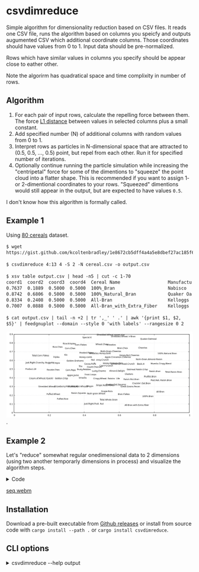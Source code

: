 # csvdimreduce

Simple algorithm for dimensionality reduction based on CSV files. It reads one CSV file, runs the algorithm based on columns you speicfy and outputs augumented CSV which additional coordinate columns. Those coordinates should have values from 0 to 1. Input data should be pre-normalized.

Rows which have similar values in columns you specify should be appear close to eather other.

Note the algorirm has quadratical space and time complixity in number of rows.

## Algorithm

1. For each pair of input rows, calculate the repelling force between them. The force [L1 distance](https://en.wikipedia.org/wiki/Taxicab_geometry) between values in selected columns plus a small constant.
2. Add specified number (N) of additional columns with random values from 0 to 1.
3. Interpret rows as particles in N-dimensional space that are attracted to (0.5, 0.5, ..., 0.5) point, but repel from each other. Run it for specified number of iterations.
4. Optionally continue running the particle simulation while increasing the "centripetal" force for some of the dimentions to "squeeze" the point cloud into a flatter shape. This is recommended if you want to assign 1- or 2-dimentional coordinates to your rows. "Squeezed" dimentions would still appear in the output, but are expected to have values `0.5`.

I don't know how this algorithm is formally called.


## Example 1

Using [80 cereals](https://www.kaggle.com/datasets/crawford/80-cereals/) dataset.

```
$ wget https://gist.github.com/kcoltenbradley/1e8672cb5dff4a4a5e8dbef27ac185f6/raw/9a311a88d5aabdfddd4c9f0d1316612ec33d3d5e/cereal.csv

$ csvdimreduce 4:13 4 -S 2 -N cereal.csv -o output.csv

$ xsv table output.csv | head -n5 | cut -c 1-70
coord1  coord2  coord3  coord4  Cereal Name                  Manufactu
0.7637  0.1889  0.5000  0.5000  100%_Bran                    Nabisco
0.8742  0.6806  0.5000  0.5000  100%_Natural_Bran            Quaker Oa
0.8334  0.2408  0.5000  0.5000  All-Bran                     Kelloggs
0.7007  0.0888  0.5000  0.5000  All-Bran_with_Extra_Fiber    Kelloggs

$ cat output.csv | tail -n +2 | tr ',_' ' .' | awk '{print $1, $2, $5}' | feedgnuplot --domain --style 0 'with labels' --rangesize 0 2
```

![Visualisation of dimreduced cereal.csv](cereal.png).


## Example 2

Let's "reduce" somewhat regular onedimensional data to 2 dimensions (using two another temporarly dimensions in process) and visualize the algorithm steps.

<details><summary>Code</summary>

```
$ seq 0 100 > q.txt
$ seq 50 150 >> q.txt
$ seq 300 350 >> q.txt

$ csvdimreduce  --save-each-n-iters 1 --delimiter ' ' --no-header 1 4 -S 2 -F 0.28 ../q.txt -o ../w.txt -n 1000 -r 0.001 -c 10 -C 200 --squeeze-rampup-iters 500

$ mkdir beta
$ render2d_a() { awk '{print $1,$2,$5}' "$1" | feedgnuplot --xmin 0 --xmax 1 --ymin 0 --ymax 1 --domain --style 0 'with labels' --rangesize 0 2 --hardcopy beta/a."$1".png --terminal 'png size 960,1080' &> /dev/null; }
$ render2d_b() { awk '{print $3,$4,$5}' "$1" | feedgnuplot --xmin 0 --xmax 1 --ymin 0 --ymax 1 --domain --style 0 'with labels' --rangesize 0 2 --hardcopy beta/b."$1".png --terminal 'png size 960,1080' &> /dev/null; }
$ export -f render2d_a render2d_b
$ parallel -j12  -i bash -c 'render2d_a {}' -- debug0*csv
$ parallel -j12  -i bash -c 'render2d_b {}' -- debug0*csv
$ ffmpeg -i beta/a.debug'%05d'.csv.png -i beta/b.debug'%05d'.csv.png -filter_complex '[0]pad=1920:1080[a]; [a][1]overlay=960'  -g 500 -pix_fmt yuv420p -c librav1e -qp 182 -speed 1 -y seq.webm
```

</details>

[seq.webm](https://github.com/vi/csvdimreduce/assets/173219/36dcbd79-99f3-4c01-be56-fd25a9f2a2d2)



## Installation

Download a pre-built executable from [Github releases](https://github.com/vi/csvdimreduce/releases) or install from source code with `cargo install --path .`  or `cargo install csvdimreduce`.

## CLI options

<details><summary> csvdimreduce --help output</summary>

```
csvdimreduce

ARGS:
    <columns>
      List of columns to use as coordinates. First column is number 1. Parsing support ranges with steps like 3,4,10:5:100.
      See `number_range` Rust crate for details.
      Use `xsv headers your_file.csv` to find out column numbers.

    <n_out_coords>
      Number of output coordinates (new fields in CSV containing computed values)

      This includes temporary coordinates used for squeezing (-S).

    [path]
      Input csv file. Use stdin if absent.

OPTIONS:
    --save-each-n-iters <n>

    --no-header
      First line of the CSV is not headers

    --no-output-header
      Do not output CSV header even though input has headers

    --delimiter <delimiter>
      Field delimiter in CSV files. Comma by default.

    --record-delimiter <delimiter>
      Override line delimiter in CSV files.

    -o, --output <path>
      Save file there instead of stdout

    --random-seed <seed>
      Initial particle positions

    -w, --weight <column_number>
      Use this column as weights

    -n, --n-iters <n>
      Basic number of iterations. Default is 100.
      Note that complexity of each iteration is quadratic of number of lines in CSV.

    -r, --rate <rate>
      Initial rate of change i.e. distance the fastest particle travels per iteration.
      Default is 0.01.

    --inertia-multiplier <x>
      Apply each movement multiplpe times, decaying it by this factor. Default is 0.9.

    -R, --final-rate <final_decay>
      Ramp down rate of change to this value at the end.

    -c, --central-force <f>
      Attract particles' coordinates to 0.5 with this strenght (relative to average inter-particle forces).

    -F, --same-particle-force <f>
      Additional repelling force between particles (even those with the same parameters). Default is 0.2

    -S, --retain_coords_from_squeezing <n>
      After doing usual iterations, perform additional steps to \"flatten\" the shape into fewer dimension count (squeeze phase).
      Specified number of coodinaes are retained. For others, the `-c` central force is crancked up to `-C`, so they
      (should) become flat \"0.5\" in the end.
      This produces better results compared to just having that number of coordinates from the beginning.

    --squeeze-rampup-rate <rate>
      Use this `-r` rate when doing the squeeze phase.

    --squeeze-rampup-iters <n>
      User this number of iterations of the first phase of squeezing phase.
      This applies to each squeezed dimension sequentially.

    -C, --squeeze-final-force <f>
      This this central force for the squeezed dimensions.
      The force is gradually increased from `-C` to this value during the rampup phase.

    --squeeze-final-initial-rate <rate>
      Override `-r` rate for the second phase of squeezing. It decays with `-d` each iteration.

    --squeeze-final-iters <n>
      Number of iterations of the second phase of squeezeing (where central force no longer changes, just to increase precision)

    --warmup-iterations <n>
      Gradually increase rate from zero during this number of iterations. Defaults to 10.

    --debug
      Print various values, including algorithm parameter values

    -N, --normalize
      Automatically normalize the data

    -h, --help
      Prints help information.

```
</details>
